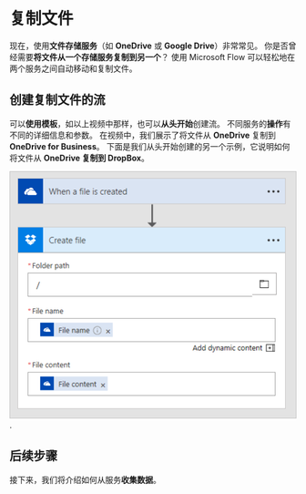 # <a name="copy-files"></a>复制文件
现在，使用**文件存储服务**（如 **OneDrive** 或 **Google Drive**）非常常见。  你是否曾经需要**将文件从一个存储服务复制到另一个**？  使用 Microsoft Flow 可以轻松地在两个服务之间自动移动和复制文件。

## <a name="creating-flows-that-copy-files"></a>创建复制文件的流
可以**使用模板**，如以上视频中那样，也可以**从头开始**创建流。  不同服务的**操作**有不同的详细信息和参数。  在视频中，我们展示了将文件从 **OneDrive** 复制到 **OneDrive for Business**。  下面是我们从头开始创建的另一个示例，它说明如何将文件从 **OneDrive 复制到 DropBox**。

![OneDrive 到 DropBox](./media/learning-copy-files/onedrive-to-dropbox.png).

## <a name="next-steps"></a>后续步骤
接下来，我们将介绍如何从服务**收集数据**。

